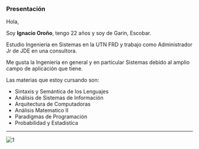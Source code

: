###  Presentación 

Hola,

Soy **Ignacio Oroño**, tengo 22 años y soy de Garin, Escobar.

Estudio Ingenieria en Sistemas en la UTN FRD y trabajo como Administrador Jr de JDE en una consultora.

Me gusta la Ingenieria en general y en particular Sistemas debido al amplio campo de aplicación que tiene.

Las materias que estoy cursando son:

- Sintaxis y Semántica de los Lenguajes
- Análisis de Sistemas de Información
- Arquitectura de Computadoras
- Análisis Matematico II
- Paradigmas de Programación
- Probabilidad y Estadistica

---

![1](https://github.com/user-attachments/assets/ee703dd2-ba77-499d-a4cc-0a08aa423365)
